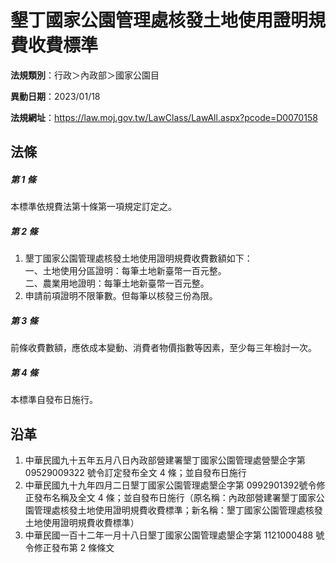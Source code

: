 # 墾丁國家公園管理處核發土地使用證明規費收費標準



**法規類別**：行政＞內政部＞國家公園目

**異動日期**：2023/01/18  

**法規網址**：https://law.moj.gov.tw/LawClass/LawAll.aspx?pcode=D0070158



## 法條
##### 第 1 條
本標準依規費法第十條第一項規定訂定之。

##### 第 2 條
1. 墾丁國家公園管理處核發土地使用證明規費收費數額如下：  
一、土地使用分區證明：每筆土地新臺幣一百元整。  
二、農業用地證明：每筆土地新臺幣一百元整。
1. 申請前項證明不限筆數。但每筆以核發三份為限。

##### 第 3 條
前條收費數額，應依成本變動、消費者物價指數等因素，至少每三年檢討一次。

##### 第 4 條
本標準自發布日施行。

## 沿革
1. 中華民國九十五年五月八日內政部營建署墾丁國家公園管理處營墾企字第 09529009322  號令訂定發布全文 4  條；並自發布日施行
1. 中華民國九十九年四月二日墾丁國家公園管理處墾企字第 0992901392號令修正發布名稱及全文 4  條；並自發布日施行（原名稱：內政部營建署墾丁國家公園管理處核發土地使用證明規費收費標準；新名稱：墾丁國家公園管理處核發土地使用證明規費收費標準）
1. 中華民國一百十二年一月十八日墾丁國家公園管理處墾企字第 1121000488 號令修正發布第 2  條條文

